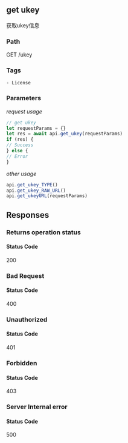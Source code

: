 ## get ukey

获取ukey信息
### Path
GET /ukey

### Tags
    - License
### Parameters


*request usage*
```javascript
// get ukey
let requestParams = {}
let res = await api.get_ukey(requestParams)
if (res) {
// Success
} else {
// Error
}
```
*other usage*
```javascript
api.get_ukey_TYPE()
api.get_ukey_RAW_URL()
api.get_ukeyURL(requestParams)
```

## Responses
### Returns operation status

#### Status Code
200



### Bad Request

#### Status Code
400



### Unauthorized

#### Status Code
401



### Forbidden

#### Status Code
403



### Server Internal error

#### Status Code
500



